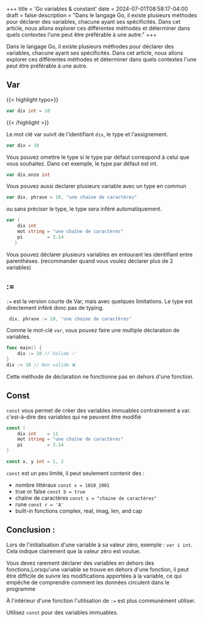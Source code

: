 +++
title = 'Go variables & constant'
date = 2024-07-01T08:58:17-04:00
draft = false
description = "Dans le langage Go, il existe plusieurs méthodes pour déclarer des variables, chacune ayant ses spécificités. Dans cet article, nous allons explorer ces différentes méthodes et déterminer dans quels contextes l'une peut être préférable à une autre."
+++

Dans le langage Go, il existe plusieurs méthodes pour déclarer des variables, chacune ayant ses spécificités. Dans cet article, nous allons explorer ces différentes méthodes et déterminer dans quels contextes l'une peut être préférable à une autre.

## Var
{{< highlight typo>}}
```go
var dix int = 10
```
{{< /highlight >}}

Le mot clé var suivit de l'identifiant `dix`, le type et l'assignement.

```go
var dix = 10
```
Vous pouvez omettre le type si le type par défaut correspond à celui que vous souhaitez. Dans cet exemple, le type par défaut est int.

```go
var dix,onze int 
```
Vous pouvez aussi declarer plusieurs variable avec un type en commun  

```go
var dix, phrase = 10, "une chaine de caractères"
```
ou sans préciser le type, le type sera inféré automatiquement.

```go
var (
	dix int
	mot string = "une chaîne de caractères"
	pi         = 3.14
   )
```
Vous pouvez déclarer plusieurs variables en entourant les identifiant entre parenthèses. (recommander quand vous voulez déclarer plus de 2 variables)

## :=
`:=` est la version courte de Var, mais avec quelques limitations.
Le type est directement inféré donc pas de typing.


```go
 dix, phrase := 10, "une chaine de caractères"
```
Comme le mot-clé `var`, vous pouvez faire une multiple déclaration de variables.

```go
func main() {
	dix := 10 // Valide ✅
}
dix := 10 // Non valide ❌
```
Cette méthode de déclaration ne fonctionne pas en dehors d'une fonction.

## Const

`const` vous permet de créer des variables immuables contrairement a var. c'est-à-dire des variables qui ne peuvent être modifié 

```go
const (
	dix int    = 11
	mot string = "une chaîne de caractères"
	pi         = 3.14
)

const x, y int = 1, 2
```
`const` est un peu limité, il peut seulement contenir des : 
- nombre littéraux `const x = 1010_1001`
- true or false `const b = true`
- chaîne de caractères `const s = "chaine de caractères"`
- rune `const r = 'A'`
- built-in fonctions complex, real, imag, len, and cap

## Conclusion : 
Lors de l'initialisation d'une variable à sa valeur zéro, exemple : `var i int`.
Cela indique clairement que la valeur zéro est voulue.

Vous devez rarement déclarer des variables en dehors des fonctions,Lorsqu'une variable se trouve en dehors d'une fonction, il peut être difficile de suivre les modifications apportées à la variable, ce qui empêche de comprendre comment les données circulent dans le programme

À l'intérieur d'une fonction l'utilisation de `:=` est plus communément utiliser.

Utilisez `const` pour des variables immuables.

